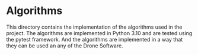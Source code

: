 # Algorithms
This directory contains the implementation of the algorithms used in the project. The algorithms are implemented in
Python 3.10 and are tested using the pytest framework. And the algorithms are implemented in a way that they can
be used an any of the Drone Software.